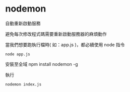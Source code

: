 # nodemon
 自動重新啟動服務

 避免每次修改程式碼需要重新啟動服務器的麻煩動作


當我們想要跑執行檔時( 如：app.js )，都必續使用 node 指令
```
node app.js
```


安裝至全域
npm install nodemon -g

執行
```
nodemon index.js
```